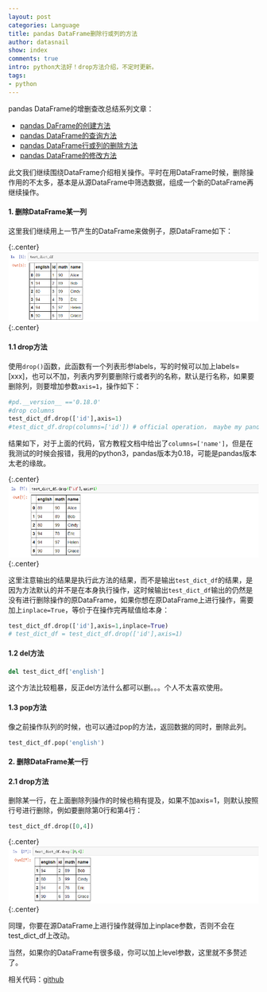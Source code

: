 ```yaml
---
layout: post
categories: Language
title: pandas DataFrame删除行或列的方法
author: datasnail
show: index
comments: true
intro: python大法好！drop方法介绍，不定时更新。
tags:
- python
---
```

pandas DataFrame的增删查改总结系列文章：
- [pandas DaFrame的创建方法](/language/2018/07/08/pandas01.html)
- [pandas DataFrame的查询方法](/language/2018/10/08/pandas03.html)
- [pandas DataFrame行或列的删除方法](/language/2018/09/25/pandas02.html)
- [pandas DataFrame的修改方法](/language/2018/10/09/pandas04.html)


此文我们继续围绕DataFrame介绍相关操作。平时在用DataFrame时候，删除操作用的不太多，基本是从源DataFrame中筛选数据，组成一个新的DataFrame再继续操作。  
#### **1. 删除DataFrame某一列**

这里我们继续用上一节产生的DataFrame来做例子，原DataFrame如下：  

{:.center}
![](/postimg/python/dataframe/delete_show_df.png)
{:.center}
#### **1.1 drop方法**  
使用```drop()```函数，此函数有一个列表形参labels，写的时候可以加上labels=[xxx]，也可以不加，列表内罗列要删除行或者列的名称，默认是行名称，如果要删除列，则要增加参数```axis=1```，操作如下：
```python
#pd.__version__ =='0.18.0'
#drop columns
test_dict_df.drop(['id'],axis=1)
#test_dict_df.drop(columns=['id']) # official operation， maybe my pandas version needs update!
```
结果如下，对于上面的代码，官方教程文档中给出了```columns=['name']```，但是在我测试的时候会报错，我用的python3，pandas版本为0.18，可能是pandas版本太老的缘故。

{:.center}
![](/postimg/python/dataframe/delete_show_df2.png)
{:.center}

这里注意输出的结果是执行此方法的结果，而不是输出```test_dict_df```的结果，是因为方法默认的并不是在本身执行操作，这时候输出```test_dict_df```输出的仍然是没有进行删除操作的原DataFrame，如果你想在原DataFrame上进行操作，需要加上```inplace=True```，等价于在操作完再赋值给本身：  
```python
test_dict_df.drop(['id'],axis=1,inplace=True)
# test_dict_df = test_dict_df.drop(['id'],axis=1)
```
#### 1.2 **del方法**
```python
del test_dict_df['english']
```
这个方法比较粗暴，反正del方法什么都可以删。。。个人不太喜欢使用。
#### 1.3 **pop方法**
像之前操作队列的时候，也可以通过pop的方法，返回数据的同时，删除此列。  
```python
test_dict_df.pop('english')
```
#### **2. 删除DataFrame某一行**
#### **2.1 drop方法**
删除某一行，在上面删除列操作的时候也稍有提及，如果不加axis=1，则默认按照行号进行删除，例如要删除第0行和第4行：  
```python
test_dict_df.drop([0,4])
```

{:.center}
![](/postimg/python/dataframe/delete_show_df3.png)
{:.center}

同理，你要在源DataFrame上进行操作就得加上inplace参数，否则不会在test_dict_df上改动。

当然，如果你的DataFrame有很多级，你可以加上level参数，这里就不多赘述了。

相关代码：[github](https://github.com/dataSnail/blogCode/blob/master/python_curd/python_curd_delete.ipynb)